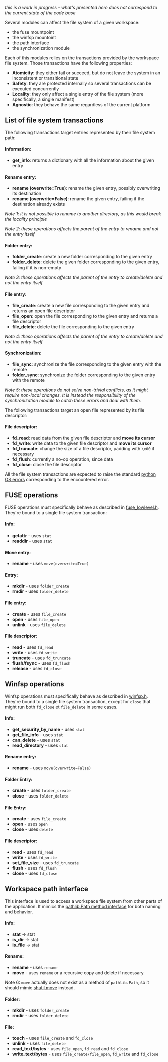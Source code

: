 *this is a work in progress - what's presented here does not correspond to the current state of the code base*

Several modules can affect the file system of a given workspace:

- the fuse mountpoint
- the winfsp mountoint
- the path interface
- the synchronization module

Each of this modules relies on the transactions provided by the workspace file system. Those transactions have the following properties:
- **Atomicity**: they either fail or succeed, but do not leave the system in an inconsistent or transitional state
- **Safety**: they are protected internally so several transactions can be executed concurrently
- **Locality**: they only affect a single entry of the file system (more specifically, a single manifest)
- **Agnostic**: they behave the same regardless of the current platform

List of file system transactions
--------------------------------

The following transactions target entries represented by their file system path:

#### Information:
* **get_info**: returns a dictionary with all the information about the given entry

#### Rename entry:
* **rename (overwrite=True)**: rename the given entry, possibly overwriting its destination
* **rename (overwrite=False)**: rename the given entry, failing if the destination already exists

*Note 1: it is not possible to rename to another directory, as this would break the locality principle*

*Note 2: these operations affects the parent of the entry to rename and not the entry itself*

#### Folder entry:
* **folder_create**: create a new folder corresponding to the given entry
* **folder_delete**: delete the given folder corresponding to the given entry, failing if it is non-empty

*Note 3: these operations affects the parent of the entry to create/delete and not the entry itself*

#### File entry:
* **file_create**: create a new file corresponding to the given entry and returns an open file descriptor
* **file_open**: open the file corresponding to the given entry and returns a file descriptor
* **file_delete**: delete the file corresponding to the given entry

*Note 4: these operations affects the parent of the entry to create/delete and not the entry itself*

#### Synchronization:

* **file_sync**: synchronize the file corresponding to the given entry with the remote
* **folder_sync**: synchronize the folder corresponding to the given entry with the remote

*Note 5: these operations do not solve non-trivial conflicts, as it might require non-local changes. It is instead the responsibility of the synchronization module to catch these errors and deal with them.*

The following transactions target an open file represented by its file descriptor: 

#### File descriptor:
* **fd_read**: read data from the given file descriptor and **move its cursor**
* **fd_write**: write data to the given file descriptor and **move its cursor**
* **fd_truncate**: change the size of a file descriptor, padding with `\x00` if necessary
* **fd_flush**: currently a no-op operation, since data 
* **fd_close**: close the file descriptor

All the file system transactions are expected to raise the standard [python OS errors](https://docs.python.org/3.7/library/exceptions.html#os-exceptions) corresponding to the encountered error.

FUSE operations
---------------

FUSE operations must specifically behave as described in [fuse_lowlevel.h](https://github.com/libfuse/libfuse/blob/fuse_2_9_5/include/fuse_lowlevel.h). They're bound to a single file system transaction:

#### Info:

* **getattr** - uses `stat`
* **readdir** - uses `stat`

#### Move entry:
* **rename** - uses `move(overwrite=True)`

#### Entry:
* **mkdir** - uses `folder_create`
* **rmdir** - uses `folder_delete`

#### File entry:
* **create** - uses `file_create`
* **open** - uses `file_open`
* **unlink** - uses `file_delete`

#### File descriptor:
* **read** - uses `fd_read`
* **write** - uses `fd_write`
* **truncate** - uses `fd_truncate`
* **flush/fsync** - uses `fd_flush`
* **release** - uses `fd_close`

Winfsp operations
-----------------

Winfsp operations must specifically behave as described in [winfsp.h](https://github.com/billziss-gh/winfsp/wiki/WinFsp-API-winfsp.h). They're bound to a single file system transaction, except for `close` that might run both `fd_close` et `file_delete` in some cases.

#### Info:
* **get_security_by_name** - uses `stat`
* **get_file_info** - uses `stat`
* **can_delete** - uses `stat`
* **read_directory** - uses `stat`

#### Rename entry:
* **rename** - uses `move(overwrite=False)`

#### Folder Entry:
* **create** - uses `folder_create`
* **close** - uses `folder_delete`

#### File Entry:
* **create** - uses `file_create`
* **open** - uses `open`
* **close** - uses `delete`

#### File descriptor:
* **read** - uses `fd_read`
* **write** - uses `fd_write`
* **set_file_size** - uses `fd_truncate`
* **flush** - uses `fd_flush`
* **close** - uses `fd_close`

Workspace path interface
------------------------

This interface is used to access a workspace file system from other parts of the application. It mimics the [pathlib.Path method interface](https://docs.python.org/3.7/library/pathlib.html#methods) for both naming and behavior.

#### Info:
- **stat** -> stat
- **is_dir** -> stat
- **is_file** -> stat

#### Rename:
- **rename** - uses `rename`
- **move** - uses `rename` or a recursive copy and delete if necessary

Note 6: `move` actually does not exist as a method of `pathlib.Path`, so it should mimic [shutil.move](https://docs.python.org/3/library/shutil.html#shutil.move) instead.

#### Folder:
- **mkdir** - uses `folder_create`
- **rmdir** - uses `folder_delete`

#### File:
- **touch** - uses `file_create` and `fd_close`
- **unlink** - uses `file_delete`
- **read_text/bytes** - uses `file_open`, `fd_read` and `fd_close`
- **write_text/bytes** - uses `file_create/file_open`, `fd_write` and `fd_close`
